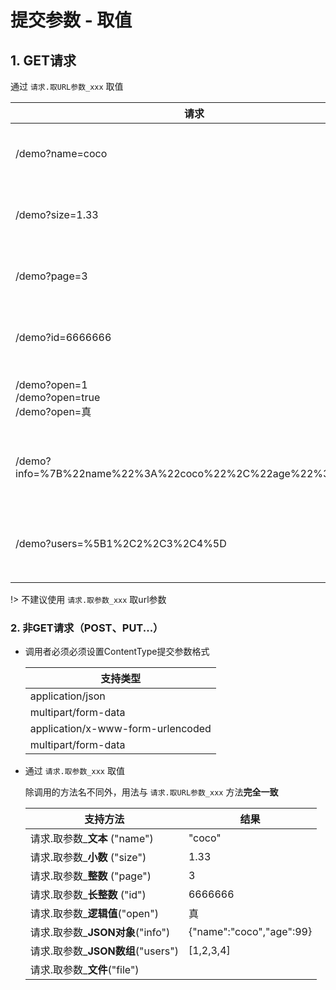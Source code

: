 # 提交参数 - 取值



## 1. GET请求

通过 `请求.取URL参数_xxx`  取值

| 请求                                                      | 使用方法                              | 结果                     |
| --------------------------------------------------------- | ------------------------------------- | ------------------------ |
| /demo?name=coco                                           | 请求.取URL参数\_**文本** ("name")     | "coco"                   |
| /demo?size=1.33                                           | 请求.取URL参数\_**小数** ("size")     | 1.33                     |
| /demo?page=3                                              | 请求.取URL参数\_**整数** ("page")     | 3                        |
| /demo?id=6666666                                          | 请求.取URL参数\_**长整数** ("id")     | 6666666                  |
| /demo?open=1<br />/demo?open=true<br />/demo?open=真      | 请求.取URL参数_**逻辑值**("open")     | 真                       |
| /demo?info=%7B%22name%22%3A%22coco%22%2C%22age%22%3A99%7D | 请求.取URL参数\_**JSON对象**("info")  | {"name":"coco","age":99} |
| /demo?users=%5B1%2C2%2C3%2C4%5D                           | 请求.取URL参数\_**JSON数组**("users") | [1,2,3,4]                |

!> 不建议使用 `请求.取参数_xxx` 取url参数



### 2. 非GET请求（POST、PUT...）

- 调用者必须必须设置ContentType提交参数格式

  | 支持类型                          |
  | --------------------------------- |
  | application/json                  |
  | multipart/form-data               |
  | application/x-www-form-urlencoded |
  | multipart/form-data               |

- 通过 `请求.取参数_xxx`  取值

    除调用的方法名不同外，用法与 `请求.取URL参数_xxx` 方法**完全一致**
    
    | 支持方法                          | 结果                     |
    | --------------------------------- | ------------------------ |
    | 请求.取参数\_**文本** ("name")    | "coco"                   |
    | 请求.取参数\_**小数** ("size")    | 1.33                     |
    | 请求.取参数\_**整数** ("page")    | 3                        |
    | 请求.取参数\_**长整数** ("id")    | 6666666                  |
    | 请求.取参数_**逻辑值**("open")    | 真                       |
    | 请求.取参数\_**JSON对象**("info") | {"name":"coco","age":99} |
    | 请求.取参数_**JSON数组**("users") | [1,2,3,4]                |
    | 请求.取参数_**文件**("file")      |                          |


